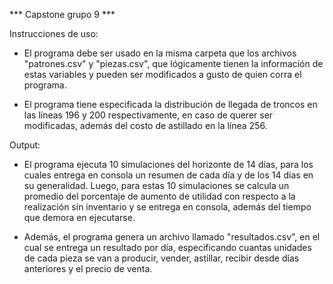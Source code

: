 *** Capstone grupo 9 ***

Instrucciones de uso:

- El programa debe ser usado en la misma carpeta que los archivos "patrones.csv" y "piezas.csv",
que lógicamente tienen la información de estas variables y pueden ser modificados a gusto de
quien corra el programa.

- El programa tiene especificada la distribución de llegada de troncos en las líneas 196 y 200
respectivamente, en caso de querer ser modificadas, además del costo de astillado en la línea 256. 

Output:

- El programa ejecuta 10 simulaciones del horizonte de 14 días, para los cuales entrega en consola 
un resumen de cada día y de los 14 días en su generalidad. Luego, para estas 10 simulaciones se 
calcula un promedio del porcentaje de aumento de utilidad con respecto a la realización sin inventario
y se entrega en consola, además del tiempo que demora en ejecutarse.

- Además, el programa genera un archivo llamado "resultados.csv", en el cual se entrega un resultado
por día, especificando cuantas unidades de cada pieza se van a producir, vender, astillar, recibir
desde días anteriores y el precio de venta.
